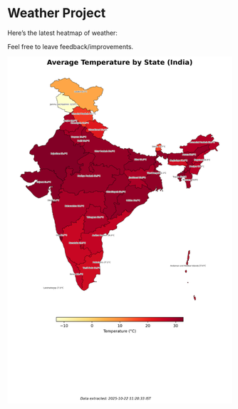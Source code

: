# Weather Project

Here’s the latest heatmap of weather:

Feel free to leave feedback/improvements.

![India Heatmap](docs/assets/india_heatmap.png?v=F870AC)
